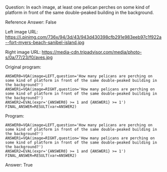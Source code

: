 Question: In each image, at least one pelican perches on some kind of platform in front of the same double-peaked building in the background.

Reference Answer: False

Left image URL: https://i.pinimg.com/736x/94/3d/43/943d430398cfb291e983eeb97c1f922a--fort-myers-beach-sanibel-island.jpg

Right image URL: https://media-cdn.tripadvisor.com/media/photo-s/0a/77/23/f0/aves.jpg

Original program:

```
ANSWER0=VQA(image=LEFT,question='How many pelicans are perching on some kind of platform in front of the same double-peaked building in the background?')
ANSWER1=VQA(image=RIGHT,question='How many pelicans are perching on some kind of platform in front of the same double-peaked building in the background?')
ANSWER2=EVAL(expr='{ANSWER0} >= 1 and {ANSWER1} >= 1')
FINAL_ANSWER=RESULT(var=ANSWER2)
```
Program:

```
ANSWER0=VQA(image=LEFT,question='How many pelicans are perching on some kind of platform in front of the same double-peaked building in the background?')
ANSWER1=VQA(image=RIGHT,question='How many pelicans are perching on some kind of platform in front of the same double-peaked building in the background?')
ANSWER2=EVAL(expr='{ANSWER0} >= 1 and {ANSWER1} >= 1')
FINAL_ANSWER=RESULT(var=ANSWER2)
```
Answer: True

